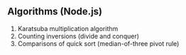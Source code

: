 ## Algorithms (Node.js)

1. Karatsuba multiplication algorithm
2. Counting inversions (divide and conquer)
3. Comparisons of quick sort (median-of-three pivot rule)

